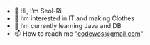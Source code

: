 - 👋 Hi, I’m Seol-Ri
- 👀 I’m interested in IT and making Clothes
- 🌱 I’m currently learning Java and DB
- 📫 How to reach me "codewos@gmail.com"

<!---
codesnowy/codesnowy is a ✨ special ✨ repository because its `README.md` (this file) appears on your GitHub profile.
You can click the Preview link to take a look at your changes.
--->
